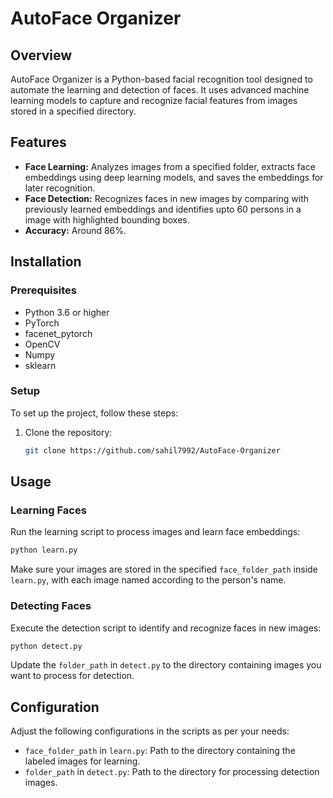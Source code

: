 
# AutoFace Organizer

## Overview
AutoFace Organizer is a Python-based facial recognition tool designed to automate the learning and detection of faces. It uses advanced machine learning models to capture and recognize facial features from images stored in a specified directory.

## Features
- **Face Learning:** Analyzes images from a specified folder, extracts face embeddings using deep learning models, and saves the embeddings for later recognition.
- **Face Detection:** Recognizes faces in new images by comparing with previously learned embeddings and identifies upto 60 persons in a image with highlighted bounding boxes.
- **Accuracy:** Around 86%.
## Installation

### Prerequisites
- Python 3.6 or higher
- PyTorch
- facenet_pytorch
- OpenCV
- Numpy
- sklearn

### Setup
To set up the project, follow these steps:

1. Clone the repository:
   ```bash
   git clone https://github.com/sahil7992/AutoFace-Organizer
   ```


## Usage

### Learning Faces
Run the learning script to process images and learn face embeddings:
```bash
python learn.py
```
Make sure your images are stored in the specified `face_folder_path` inside `learn.py`, with each image named according to the person's name.

### Detecting Faces
Execute the detection script to identify and recognize faces in new images:
```bash
python detect.py
```
Update the `folder_path` in `detect.py` to the directory containing images you want to process for detection.

## Configuration
Adjust the following configurations in the scripts as per your needs:
- `face_folder_path` in `learn.py`: Path to the directory containing the labeled images for learning.
- `folder_path` in `detect.py`: Path to the directory for processing detection images.


